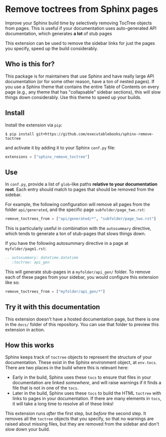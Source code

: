 # Remove toctrees from Sphinx pages

Improve your Sphinx build time by selectively removing TocTree objects from pages.
This is useful if your documentation uses auto-generated API documentation, which
generates **a lot** of stub pages

This extension can be used to remove the sidebar links for just the pages you specify, speed up the build considerably.

## Who is this for?

This package is for maintainers that use Sphinx and have really large API documentation (or for some other reason, have a ton of nested pages).
If you use a Sphinx theme that contains the entire Table of Contents on every page (e.g., any theme that has "collapsable" sidebar sections), this will slow things down considerably.
Use this theme to speed up your builds.

## Install

Install the extension via `pip`:

```console
$ pip install git+https://github.com/executablebooks/sphinx-remove-toctree
```

and activate it by adding it to your Sphinx `conf.py` file:

```python
extensions = ["sphinx_remove_toctree"]
```

## Use

In `conf.py`, provide a list of `glob`-like paths **relative to your documentation root**. Each entry should match to pages that should be removed from the sidebar.

For example, the following configuration will remove all pages from the folder `api/generated`, and the specific page `subfolder/page_two.rst`:

```python
remove_toctrees_from = ["api/generated/*", "subfolder/page_two.rst"]
```

This is particularly useful in combination with the `autosummary` directive, which tends to generate a ton of stub-pages that slows things down.

If you have the following autosummary directive in a page at `myfolder/page1.rst`:

```rst
.. autosummary: datetime.datetime
   :toctree: api_gen
```

This will generate stub-pages in a `myfolder/api_gen/` folder.
To remove each of these pages from your sidebar, you would configure this extension like so:

```python
remove_toctrees_from = ["myfolder/api_gen/*"]
```


## Try it with this documentation

This extension doesn't have a hosted documentation page, but there is one in the `docs/` folder of this repository.
You can use that folder to preview this extension in action.


## How this works

Sphinx keeps track of `toctree` objects to represent the structure of your documentation.
These exist in the Sphinx environment object, at `env.tocs`.
There are two places in the build where this is relevant here:

- Early in the build, Sphinx uses these `tocs` to ensure that files in your documentation are linked _somewhere_, and will raise warnings if it finds a file that is not in one of the `tocs`.
- Later in the build, Sphinx uses these `tocs` to build the HTML `toctree` with links to pages in your documentation. If there are many elements in `tocs`, it will take a long time to resolve all of these links!

This extension runs *after* the first step, but *before* the second step.
It removes all the `toctree` objects that you specify, so that no warnings are raised about missing files, but they are removed from the sidebar and don't slow down your build.
